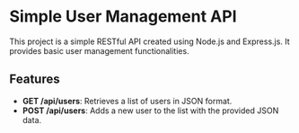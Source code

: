 # Simple User Management API

This project is a simple RESTful API created using Node.js and Express.js. It provides basic user management functionalities.

## Features

- **GET /api/users**: Retrieves a list of users in JSON format.
- **POST /api/users**: Adds a new user to the list with the provided JSON data.
